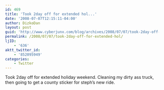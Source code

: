 ```yaml
---
id: 469
title: 'Took 2day off for extended hol...'
date: '2008-07-07T12:15:11-04:00'
author: DizkoDan
layout: post
guid: 'http://www.cyberjunx.com/blog/archives/2008/07/07/took-2day-off-for-extended-hol/'
permalink: /2008/07/07/took-2day-off-for-extended-hol/
ljID:
    - '636'
aktt_twitter_id:
    - '852095949'
categories:
    - Twitter
---
```


Took 2day off for extended holiday weekend. Cleaning my dirty ass truck, then going to get a county sticker for steph’s new ride.